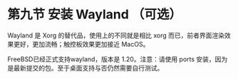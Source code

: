 # 第九节 安装 Wayland （可选）

Wayland 是 Xorg 的替代品，使用上的不同就是相比 xorg 而已，前者界面渲染效果更好，更加流畅；触控板效果更加接近 MacOS。

FreeBSD已经正式支持wayland，版本是 1.20。注意：请使用 ports 安装，因为是最新提交的包。至于桌面支持与否仍然需要自行测试。
